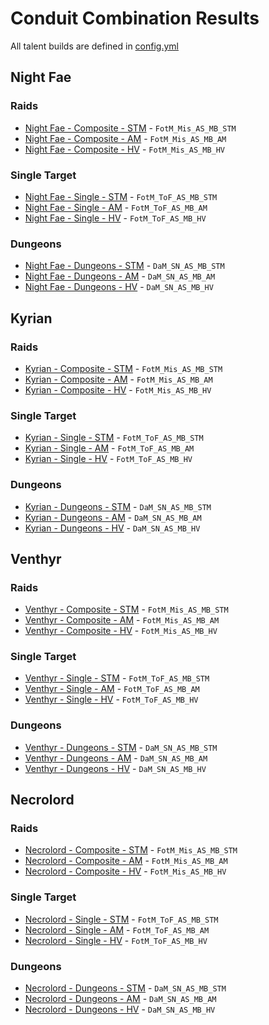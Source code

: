 # Conduit Combination Results

All talent builds are defined in [config.yml](https://github.com/WarcraftPriests/sl-shadow-priest/blob/master/config.yml#L1)

## Night Fae
### Raids
- [Night Fae - Composite - STM](results/Results_Composite_stm_night_fae.md) - `FotM_Mis_AS_MB_STM`
- [Night Fae - Composite - AM](results/Results_Composite_am_night_fae.md) - `FotM_Mis_AS_MB_AM`
- [Night Fae - Composite - HV](results/Results_Composite_hv_night_fae.md) - `FotM_Mis_AS_MB_HV`

### Single Target
- [Night Fae - Single - STM](results/Results_Single_stm_night_fae.md) - `FotM_ToF_AS_MB_STM`
- [Night Fae - Single - AM](results/Results_Single_am_night_fae.md) - `FotM_ToF_AS_MB_AM`
- [Night Fae - Single - HV](results/Results_Single_hv_night_fae.md) - `FotM_ToF_AS_MB_HV`

### Dungeons
- [Night Fae - Dungeons - STM](results/Results_Dungeons_stm_night_fae.md) - `DaM_SN_AS_MB_STM`
- [Night Fae - Dungeons - AM](results/Results_Dungeons_am_night_fae.md) - `DaM_SN_AS_MB_AM`
- [Night Fae - Dungeons - HV](results/Results_Dungeons_hv_night_fae.md) - `DaM_SN_AS_MB_HV`

## Kyrian
### Raids
- [Kyrian - Composite - STM](results/Results_Composite_stm_kyrian.md) - `FotM_Mis_AS_MB_STM`
- [Kyrian - Composite - AM](results/Results_Composite_am_kyrian.md) - `FotM_Mis_AS_MB_AM`
- [Kyrian - Composite - HV](results/Results_Composite_hv_kyrian.md) - `FotM_Mis_AS_MB_HV`

### Single Target
- [Kyrian - Single - STM](results/Results_Single_stm_kyrian.md) - `FotM_ToF_AS_MB_STM`
- [Kyrian - Single - AM](results/Results_Single_am_kyrian.md) - `FotM_ToF_AS_MB_AM`
- [Kyrian - Single - HV](results/Results_Single_hv_kyrian.md) - `FotM_ToF_AS_MB_HV`

### Dungeons
- [Kyrian - Dungeons - STM](results/Results_Dungeons_stm_kyrian.md) - `DaM_SN_AS_MB_STM`
- [Kyrian - Dungeons - AM](results/Results_Dungeons_am_kyrian.md) - `DaM_SN_AS_MB_AM`
- [Kyrian - Dungeons - HV](results/Results_Dungeons_hv_kyrian.md) - `DaM_SN_AS_MB_HV`

## Venthyr
### Raids
- [Venthyr - Composite - STM](results/Results_Composite_stm_venthyr.md) - `FotM_Mis_AS_MB_STM`
- [Venthyr - Composite - AM](results/Results_Composite_am_venthyr.md) - `FotM_Mis_AS_MB_AM`
- [Venthyr - Composite - HV](results/Results_Composite_hv_venthyr.md) - `FotM_Mis_AS_MB_HV`

### Single Target
- [Venthyr - Single - STM](results/Results_Single_stm_venthyr.md) - `FotM_ToF_AS_MB_STM`
- [Venthyr - Single - AM](results/Results_Single_am_venthyr.md) - `FotM_ToF_AS_MB_AM`
- [Venthyr - Single - HV](results/Results_Single_hv_venthyr.md) - `FotM_ToF_AS_MB_HV`

### Dungeons
- [Venthyr - Dungeons - STM](results/Results_Dungeons_stm_venthyr.md) - `DaM_SN_AS_MB_STM`
- [Venthyr - Dungeons - AM](results/Results_Dungeons_am_venthyr.md) - `DaM_SN_AS_MB_AM`
- [Venthyr - Dungeons - HV](results/Results_Dungeons_hv_venthyr.md) - `DaM_SN_AS_MB_HV`

## Necrolord
### Raids
- [Necrolord - Composite - STM](results/Results_Composite_stm_necrolord.md) - `FotM_Mis_AS_MB_STM`
- [Necrolord - Composite - AM](results/Results_Composite_am_necrolord.md) - `FotM_Mis_AS_MB_AM`
- [Necrolord - Composite - HV](results/Results_Composite_hv_necrolord.md) - `FotM_Mis_AS_MB_HV`

### Single Target
- [Necrolord - Single - STM](results/Results_Single_stm_necrolord.md) - `FotM_ToF_AS_MB_STM`
- [Necrolord - Single - AM](results/Results_Single_am_necrolord.md) - `FotM_ToF_AS_MB_AM`
- [Necrolord - Single - HV](results/Results_Single_hv_necrolord.md) - `FotM_ToF_AS_MB_HV`

### Dungeons
- [Necrolord - Dungeons - STM](results/Results_Dungeons_stm_necrolord.md) - `DaM_SN_AS_MB_STM`
- [Necrolord - Dungeons - AM](results/Results_Dungeons_am_necrolord.md) - `DaM_SN_AS_MB_AM`
- [Necrolord - Dungeons - HV](results/Results_Dungeons_hv_necrolord.md) - `DaM_SN_AS_MB_HV`